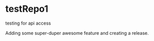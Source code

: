 # testRepo1
testing for api access

Adding some super-duper awesome feature and creating a release.
